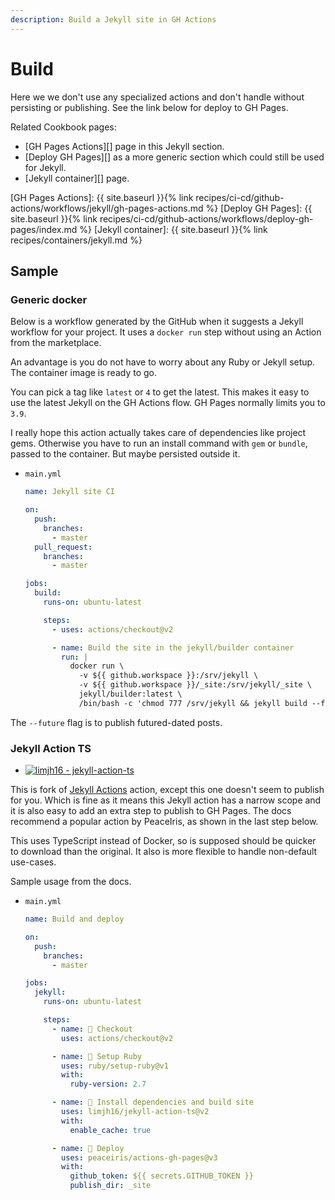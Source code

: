 ```yaml
---
description: Build a Jekyll site in GH Actions
---
```

# Build

Here we we don't use any specialized actions and don't handle without persisting or publishing. See the link below for deploy to GH Pages.

Related Cookbook pages:

- [GH Pages Actions][] page in this Jekyll section.
- [Deploy GH Pages][] as a more generic section which could still be used for Jekyll.
- [Jekyll container][] page.

[GH Pages Actions]: {{ site.baseurl }}{% link recipes/ci-cd/github-actions/workflows/jekyll/gh-pages-actions.md %}
[Deploy GH Pages]: {{ site.baseurl }}{% link recipes/ci-cd/github-actions/workflows/deploy-gh-pages/index.md %}
[Jekyll container]: {{ site.baseurl }}{% link recipes/containers/jekyll.md %}


## Sample

### Generic docker

Below is a workflow generated by the GitHub when it suggests a Jekyll workflow for your project. It uses a `docker run` step without using an Action from the marketplace.

An advantage is you do not have to worry about any Ruby or Jekyll setup. The container image is ready to go.

You can pick a tag like `latest` or `4` to get the latest. This makes it easy to use the latest Jekyll on the GH Actions flow. GH Pages normally limits you to `3.9`.

I really hope this action actually takes care of dependencies like project gems. Otherwise you have to run an install command with `gem` or `bundle`, passed to the container. But maybe persisted outside it.

- `main.yml`
    ```yaml
    name: Jekyll site CI

    on:
      push:
        branches:
          - master
      pull_request:
        branches:
          - master

    jobs:
      build:
        runs-on: ubuntu-latest

        steps:
          - uses: actions/checkout@v2

          - name: Build the site in the jekyll/builder container
            run: |
              docker run \
                -v ${{ github.workspace }}:/srv/jekyll \
                -v ${{ github.workspace }}/_site:/srv/jekyll/_site \
                jekyll/builder:latest \
                /bin/bash -c 'chmod 777 /srv/jekyll && jekyll build --future'
    ```

The `--future` flag is to publish futured-dated posts.

### Jekyll Action TS

- [![limjh16 - jekyll-action-ts](https://img.shields.io/static/v1?label=limjh16&message=jekyll-action-ts&color=blue&logo=github)](https://github.com/limjh16/jekyll-action-ts)

This is fork of [Jekyll Actions](https://github.com/marketplace/actions/jekyll-actions) action, except this one doesn't seem to publish for you. Which is fine as it means this Jekyll action has a narrow scope and it is also easy to add an extra step to publish to GH Pages. The docs recommend a popular action by PeaceIris, as shown in the last step below.

This uses TypeScript instead of Docker, so is supposed should be quicker to download than the original. It also is more flexible to handle non-default use-cases.

Sample usage from the docs.

- `main.yml`
    ```yaml
    name: Build and deploy

    on:
      push:
        branches:
          - master

    jobs:
      jekyll:
        runs-on: ubuntu-latest

        steps:
          - name: 📂 Checkout
            uses: actions/checkout@v2

          - name: 💎 Setup Ruby
            uses: ruby/setup-ruby@v1
            with:
              ruby-version: 2.7

          - name: 🔨 Install dependencies and build site
            uses: limjh16/jekyll-action-ts@v2
            with:
              enable_cache: true

          - name: 🚀 Deploy
            uses: peaceiris/actions-gh-pages@v3
            with:
              github_token: ${{ secrets.GITHUB_TOKEN }}
              publish_dir: _site
    ```
